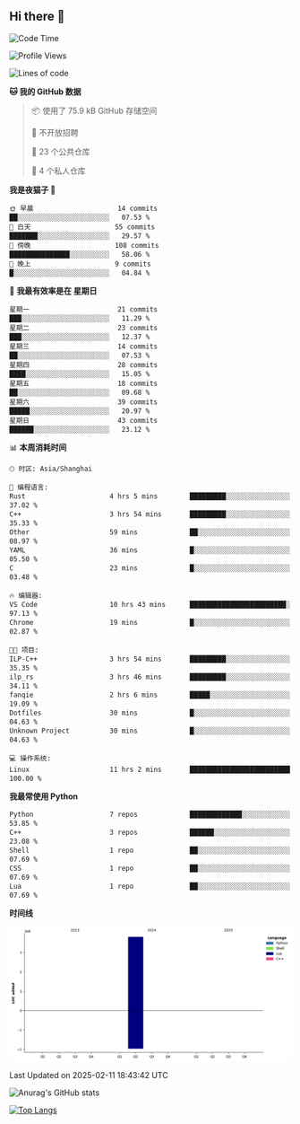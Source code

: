## Hi there 👋

<!--
**ZeroMapleQvQ/ZeroMapleQvQ** is a ✨ _special_ ✨ repository because its `README.md` (this file) appears on your GitHub profile.

Here are some ideas to get you started:

- 🔭 I’m currently working on ...
- 🌱 I’m currently learning ...
- 👯 I’m looking to collaborate on ...
- 🤔 I’m looking for help with ...
- 💬 Ask me about ...
- 📫 How to reach me: ...
- 😄 Pronouns: ...
- ⚡ Fun fact: ...
-->

<!--START_SECTION:waka-->
![Code Time](http://img.shields.io/badge/Code%20Time-11%20hrs%202%20mins-blue)

![Profile Views](http://img.shields.io/badge/%E4%B8%AA%E4%BA%BA%E8%B5%84%E6%96%99%E8%A7%82%E7%9C%8B%E6%AC%A1%E6%95%B0-58-blue)

![Lines of code](https://img.shields.io/badge/%E4%BB%8E%E3%80%8CHello%20World%E3%80%8D%E8%B5%B7%E6%88%91%E5%B7%B2%E7%BB%8F%E5%86%99%E4%BA%86-3.8%20million%20%E8%A1%8C%E4%BB%A3%E7%A0%81-blue)

**🐱 我的 GitHub 数据** 

> 📦  使用了 75.9 kB GitHub 存储空间 
 > 
> 🚫 不开放招聘
 > 
> 📜 23 个公共仓库 
 > 
> 🔑 4 个私人仓库 
 > 
**我是夜猫子 🦉** 

```text
🌞 早晨                     14 commits          ██░░░░░░░░░░░░░░░░░░░░░░░   07.53 % 
🌆 白天                     55 commits          ███████░░░░░░░░░░░░░░░░░░   29.57 % 
🌃 傍晚                     108 commits         ███████████████░░░░░░░░░░   58.06 % 
🌙 晚上                     9 commits           █░░░░░░░░░░░░░░░░░░░░░░░░   04.84 % 
```
📅 **我最有效率是在 星期日** 

```text
星期一                      21 commits          ███░░░░░░░░░░░░░░░░░░░░░░   11.29 % 
星期二                      23 commits          ███░░░░░░░░░░░░░░░░░░░░░░   12.37 % 
星期三                      14 commits          ██░░░░░░░░░░░░░░░░░░░░░░░   07.53 % 
星期四                      28 commits          ████░░░░░░░░░░░░░░░░░░░░░   15.05 % 
星期五                      18 commits          ██░░░░░░░░░░░░░░░░░░░░░░░   09.68 % 
星期六                      39 commits          █████░░░░░░░░░░░░░░░░░░░░   20.97 % 
星期日                      43 commits          ██████░░░░░░░░░░░░░░░░░░░   23.12 % 
```


📊 **本周消耗时间** 

```text
🕑︎ 时区: Asia/Shanghai

💬 编程语言: 
Rust                     4 hrs 5 mins        █████████░░░░░░░░░░░░░░░░   37.02 % 
C++                      3 hrs 54 mins       █████████░░░░░░░░░░░░░░░░   35.33 % 
Other                    59 mins             ██░░░░░░░░░░░░░░░░░░░░░░░   08.97 % 
YAML                     36 mins             █░░░░░░░░░░░░░░░░░░░░░░░░   05.50 % 
C                        23 mins             █░░░░░░░░░░░░░░░░░░░░░░░░   03.48 % 

🔥 编辑器: 
VS Code                  10 hrs 43 mins      ████████████████████████░   97.13 % 
Chrome                   19 mins             █░░░░░░░░░░░░░░░░░░░░░░░░   02.87 % 

🐱‍💻 项目: 
ILP-C++                  3 hrs 54 mins       █████████░░░░░░░░░░░░░░░░   35.35 % 
ilp_rs                   3 hrs 46 mins       █████████░░░░░░░░░░░░░░░░   34.11 % 
fanqie                   2 hrs 6 mins        █████░░░░░░░░░░░░░░░░░░░░   19.09 % 
Dotfiles                 30 mins             █░░░░░░░░░░░░░░░░░░░░░░░░   04.63 % 
Unknown Project          30 mins             █░░░░░░░░░░░░░░░░░░░░░░░░   04.63 % 

💻 操作系统: 
Linux                    11 hrs 2 mins       █████████████████████████   100.00 % 
```

**我最常使用 Python** 

```text
Python                   7 repos             █████████████░░░░░░░░░░░░   53.85 % 
C++                      3 repos             ██████░░░░░░░░░░░░░░░░░░░   23.08 % 
Shell                    1 repo              ██░░░░░░░░░░░░░░░░░░░░░░░   07.69 % 
CSS                      1 repo              ██░░░░░░░░░░░░░░░░░░░░░░░   07.69 % 
Lua                      1 repo              ██░░░░░░░░░░░░░░░░░░░░░░░   07.69 % 
```



**时间线**

![Lines of Code chart](https://raw.githubusercontent.com/bkctwy/bkctwy/main/assets/bar_graph.png)


 Last Updated on 2025-02-11 18:43:42 UTC
<!--END_SECTION:waka-->


![Anurag's GitHub stats](https://grs.bkctwy.tech/api?username=bkctwy&theme=dracula&show_icons=true)


[![Top Langs](https://grs.bkctwy.tech/api/top-langs/?username=bkctwy&layout=compact&theme=dracula)](https://github.com/anuraghazra/github-readme-stats)
